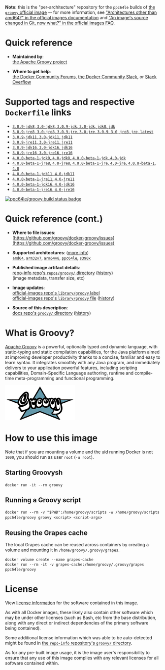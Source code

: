 <!--

********************************************************************************

WARNING:

    DO NOT EDIT "groovy/README.md"

    IT IS AUTO-GENERATED

    (from the other files in "groovy/" combined with a set of templates)

********************************************************************************

-->

**Note:** this is the "per-architecture" repository for the `ppc64le` builds of [the `groovy` official image](https://hub.docker.com/_/groovy) -- for more information, see ["Architectures other than amd64?" in the official images documentation](https://github.com/docker-library/official-images#architectures-other-than-amd64) and ["An image's source changed in Git, now what?" in the official images FAQ](https://github.com/docker-library/faq#an-images-source-changed-in-git-now-what).

# Quick reference

-	**Maintained by**:  
	[the Apache Groovy project](https://github.com/groovy/docker-groovy)

-	**Where to get help**:  
	[the Docker Community Forums](https://forums.docker.com/), [the Docker Community Slack](https://dockr.ly/slack), or [Stack Overflow](https://stackoverflow.com/search?tab=newest&q=docker)

# Supported tags and respective `Dockerfile` links

-	[`3.0.9-jdk8`, `3.0-jdk8`, `3.0.9-jdk`, `3.0-jdk`, `jdk8`, `jdk`](https://github.com/groovy/docker-groovy/blob/400c5ce5baad6936a4fa3f6a52400345acb0dd9d/jdk8/Dockerfile)
-	[`3.0.9-jre8`, `3.0-jre8`, `3.0.9-jre`, `3.0-jre`, `3.0.9`, `3.0`, `jre8`, `jre`, `latest`](https://github.com/groovy/docker-groovy/blob/400c5ce5baad6936a4fa3f6a52400345acb0dd9d/jre8/Dockerfile)
-	[`3.0.9-jdk11`, `3.0-jdk11`, `jdk11`](https://github.com/groovy/docker-groovy/blob/400c5ce5baad6936a4fa3f6a52400345acb0dd9d/jdk11/Dockerfile)
-	[`3.0.9-jre11`, `3.0-jre11`, `jre11`](https://github.com/groovy/docker-groovy/blob/400c5ce5baad6936a4fa3f6a52400345acb0dd9d/jre11/Dockerfile)
-	[`3.0.9-jdk16`, `3.0-jdk16`, `jdk16`](https://github.com/groovy/docker-groovy/blob/400c5ce5baad6936a4fa3f6a52400345acb0dd9d/jdk16/Dockerfile)
-	[`3.0.9-jre16`, `3.0-jre16`, `jre16`](https://github.com/groovy/docker-groovy/blob/400c5ce5baad6936a4fa3f6a52400345acb0dd9d/jre16/Dockerfile)
-	[`4.0.0-beta-1-jdk8`, `4.0-jdk8`, `4.0.0-beta-1-jdk`, `4.0-jdk`](https://github.com/groovy/docker-groovy/blob/368212f8ca90051f5542f9d64523e22bc8130a66/jdk8/Dockerfile)
-	[`4.0.0-beta-1-jre8`, `4.0-jre8`, `4.0.0-beta-1-jre`, `4.0-jre`, `4.0.0-beta-1`, `4.0`](https://github.com/groovy/docker-groovy/blob/368212f8ca90051f5542f9d64523e22bc8130a66/jre8/Dockerfile)
-	[`4.0.0-beta-1-jdk11`, `4.0-jdk11`](https://github.com/groovy/docker-groovy/blob/368212f8ca90051f5542f9d64523e22bc8130a66/jdk11/Dockerfile)
-	[`4.0.0-beta-1-jre11`, `4.0-jre11`](https://github.com/groovy/docker-groovy/blob/368212f8ca90051f5542f9d64523e22bc8130a66/jre11/Dockerfile)
-	[`4.0.0-beta-1-jdk16`, `4.0-jdk16`](https://github.com/groovy/docker-groovy/blob/368212f8ca90051f5542f9d64523e22bc8130a66/jdk16/Dockerfile)
-	[`4.0.0-beta-1-jre16`, `4.0-jre16`](https://github.com/groovy/docker-groovy/blob/368212f8ca90051f5542f9d64523e22bc8130a66/jre16/Dockerfile)

[![ppc64le/groovy build status badge](https://img.shields.io/jenkins/s/https/doi-janky.infosiftr.net/job/multiarch/job/ppc64le/job/groovy.svg?label=ppc64le/groovy%20%20build%20job)](https://doi-janky.infosiftr.net/job/multiarch/job/ppc64le/job/groovy/)

# Quick reference (cont.)

-	**Where to file issues**:  
	[https://github.com/groovy/docker-groovy/issues](https://github.com/groovy/docker-groovy/issues)

-	**Supported architectures**: ([more info](https://github.com/docker-library/official-images#architectures-other-than-amd64))  
	[`amd64`](https://hub.docker.com/r/amd64/groovy/), [`arm32v7`](https://hub.docker.com/r/arm32v7/groovy/), [`arm64v8`](https://hub.docker.com/r/arm64v8/groovy/), [`ppc64le`](https://hub.docker.com/r/ppc64le/groovy/), [`s390x`](https://hub.docker.com/r/s390x/groovy/)

-	**Published image artifact details**:  
	[repo-info repo's `repos/groovy/` directory](https://github.com/docker-library/repo-info/blob/master/repos/groovy) ([history](https://github.com/docker-library/repo-info/commits/master/repos/groovy))  
	(image metadata, transfer size, etc)

-	**Image updates**:  
	[official-images repo's `library/groovy` label](https://github.com/docker-library/official-images/issues?q=label%3Alibrary%2Fgroovy)  
	[official-images repo's `library/groovy` file](https://github.com/docker-library/official-images/blob/master/library/groovy) ([history](https://github.com/docker-library/official-images/commits/master/library/groovy))

-	**Source of this description**:  
	[docs repo's `groovy/` directory](https://github.com/docker-library/docs/tree/master/groovy) ([history](https://github.com/docker-library/docs/commits/master/groovy))

# What is Groovy?

[Apache Groovy](http://groovy-lang.org/) is a powerful, optionally typed and dynamic language, with static-typing and static compilation capabilities, for the Java platform aimed at improving developer productivity thanks to a concise, familiar and easy to learn syntax. It integrates smoothly with any Java program, and immediately delivers to your application powerful features, including scripting capabilities, Domain-Specific Language authoring, runtime and compile-time meta-programming and functional programming.

![logo](https://raw.githubusercontent.com/docker-library/docs/bb5fc730ed18c45d86425f9fa4265d50cb795ec8/groovy/logo.png)

# How to use this image

Note that if you are mounting a volume and the uid running Docker is not `1000`, you should run as user `root` (`-u root`).

## Starting Groovysh

`docker run -it --rm groovy`

## Running a Groovy script

`docker run --rm -v "$PWD":/home/groovy/scripts -w /home/groovy/scripts ppc64le/groovy groovy <script> <script-args>`

## Reusing the Grapes cache

The local Grapes cache can be reused across containers by creating a volume and mounting it in `/home/groovy/.groovy/grapes`.

```console
docker volume create --name grapes-cache
docker run --rm -it -v grapes-cache:/home/groovy/.groovy/grapes ppc64le/groovy
```

# License

View [license information](http://www.apache.org/licenses/LICENSE-2.0.html) for the software contained in this image.

As with all Docker images, these likely also contain other software which may be under other licenses (such as Bash, etc from the base distribution, along with any direct or indirect dependencies of the primary software being contained).

Some additional license information which was able to be auto-detected might be found in [the `repo-info` repository's `groovy/` directory](https://github.com/docker-library/repo-info/tree/master/repos/groovy).

As for any pre-built image usage, it is the image user's responsibility to ensure that any use of this image complies with any relevant licenses for all software contained within.
